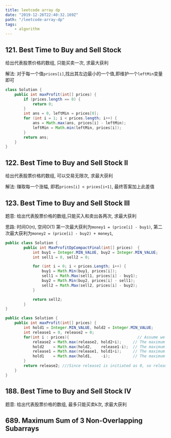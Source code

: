 ```yaml
---
title: leetcode array dp
date: "2019-12-26T22:40:32.169Z"
path: "/leetcode-array-dp"
tags:
    - algorithm
---
```


## 121. Best Time to Buy and Sell Stock
给出代表股票价格的数组, 只能买卖一次, 求最大获利

解法: 对于每一个值`prices[i]`,找出其左边最小的一个值,即维护一个`leftMin`变量即可
```java
class Solution {
    public int maxProfit(int[] prices) {
        if (prices.length == 0) {
            return 0;
        }
        int ans = 0, leftMin = prices[0];
        for (int i = 1; i < prices.length; i++) {
            ans = Math.max(ans, prices[i] - leftMin);
            leftMin = Math.min(leftMin, prices[i]);
        }
        return ans;
    }
}
```

## 122. Best Time to Buy and Sell Stock II
给出代表股票价格的数组, 可以交易无限次, 求最大获利

解法: 赚取每一个涨幅, 即若`prices[i] < prices[i+1]`, 最终答案加上此差值

## 123. Best Time to Buy and Sell Stock III
题意: 给出代表股票价格的数组,只能买入和卖出各两次, 求最大获利

思路: 时间O(n), 空间O(1)
第一次最大获利为`money1 = (price[i] - buy1)`,
第二次最大获利为`money2 = (price[i] - buy2) + money1`, 

```java
public class Solution {
        public int MaxProfitDpCompactFinal(int[] prices)  {
            int buy1 = Integer.MIN_VALUE, buy2 = Integer.MIN_VALUE;
            int sell1 = 0, sell2 = 0;

            for (int i = 0; i < prices.Length; i++) {
                buy1 = Math.Min(buy1, prices[i]);
                sell1 = Math.Max(sell1, prices[i] - buy1);
                buy2 = Math.Min(buy2, prices[i] - sell1);
                sell2 = Math.Max(sell2, prices[i] - buy2);
            }

            return sell2;
        }
}
```

```java
public class Solution {
    public int maxProfit(int[] prices) {
        int hold1 = Integer.MIN_VALUE, hold2 = Integer.MIN_VALUE;
        int release1 = 0, release2 = 0;
        for(int i : prices){                              // Assume we only have 0 money at first
            release2 = Math.max(release2, hold2+i);     // The maximum if we've just sold 2nd stock so far.
            hold2    = Math.max(hold2,    release1-i);  // The maximum if we've just buy  2nd stock so far.
            release1 = Math.max(release1, hold1+i);     // The maximum if we've just sold 1nd stock so far.
            hold1    = Math.max(hold1,    -i);          // The maximum if we've just buy  1st stock so far. 
        }
        return release2; ///Since release1 is initiated as 0, so release2 will always higher than release1.
    }
}
```


## 188. Best Time to Buy and Sell Stock IV
题意: 给出代表股票价格的数组, 最多只能买卖k次, 求最大获利


## 689. Maximum Sum of 3 Non-Overlapping Subarrays
